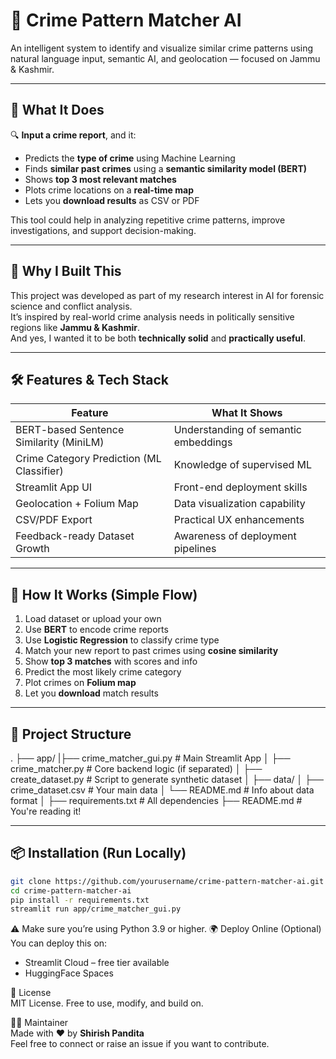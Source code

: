 # 🧠 Crime Pattern Matcher AI  
An intelligent system to identify and visualize similar crime patterns using natural language input, semantic AI, and geolocation — focused on Jammu & Kashmir.

---

## 🚀 What It Does

🔍 **Input a crime report**, and it:

- Predicts the **type of crime** using Machine Learning  
- Finds **similar past crimes** using a **semantic similarity model (BERT)**  
- Shows **top 3 most relevant matches**  
- Plots crime locations on a **real-time map**  
- Lets you **download results** as CSV or PDF  

This tool could help in analyzing repetitive crime patterns, improve investigations, and support decision-making.

---

## 🎯 Why I Built This

This project was developed as part of my research interest in AI for forensic science and conflict analysis.  
It’s inspired by real-world crime analysis needs in politically sensitive regions like **Jammu & Kashmir**.  
And yes, I wanted it to be both **technically solid** and **practically useful**.

---

## 🛠️ Features & Tech Stack

| Feature                                      | What It Shows                        |
|---------------------------------------------|--------------------------------------|
| BERT-based Sentence Similarity (MiniLM)     | Understanding of semantic embeddings |
| Crime Category Prediction (ML Classifier)   | Knowledge of supervised ML           |
| Streamlit App UI                            | Front-end deployment skills          |
| Geolocation + Folium Map                    | Data visualization capability        |
| CSV/PDF Export                              | Practical UX enhancements            |
| Feedback-ready Dataset Growth               | Awareness of deployment pipelines    |

---

## 🧩 How It Works (Simple Flow)

1. Load dataset or upload your own
2. Use **BERT** to encode crime reports
3. Use **Logistic Regression** to classify crime type
4. Match your new report to past crimes using **cosine similarity**
5. Show **top 3 matches** with scores and info
6. Predict the most likely crime category
7. Plot crimes on **Folium map**
8. Let you **download** match results

---

## 📁 Project Structure
.
├── app/
|├── crime_matcher_gui.py # Main Streamlit App
│ ├── crime_matcher.py # Core backend logic (if separated)
│ ├── create_dataset.py # Script to generate synthetic dataset
│
├── data/
│ ├── crime_dataset.csv # Your main data
│ └── README.md # Info about data format
│
├── requirements.txt # All dependencies
├── README.md # You're reading it!

---

## 📦 Installation (Run Locally)

```bash
git clone https://github.com/yourusername/crime-pattern-matcher-ai.git
cd crime-pattern-matcher-ai
pip install -r requirements.txt
streamlit run app/crime_matcher_gui.py
```
⚠️ Make sure you’re using Python 3.9 or higher.
🌍 Deploy Online (Optional)  
You can deploy this on:

- Streamlit Cloud – free tier available  
- HuggingFace Spaces  

📜 License  
MIT License. Free to use, modify, and build on.

🙋‍♂️ Maintainer  
Made with ❤️ by **Shirish Pandita**  
Feel free to connect or raise an issue if you want to contribute.
